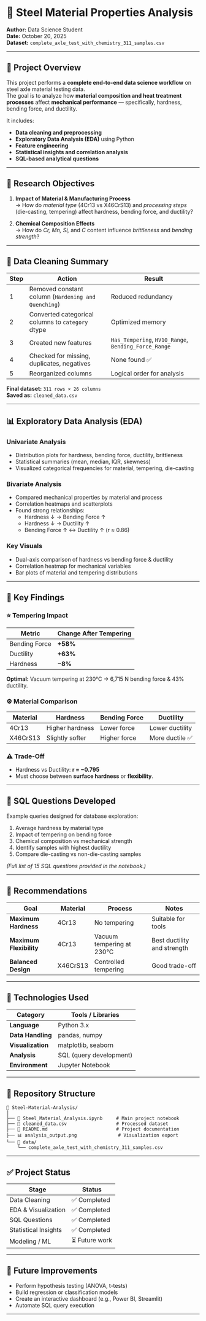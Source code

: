 # 🧪 Steel Material Properties Analysis

**Author:** Data Science Student  
**Date:** October 20, 2025  
**Dataset:** `complete_axle_test_with_chemistry_311_samples.csv`

---

## 📘 Project Overview

This project performs a **complete end-to-end data science workflow** on steel axle material testing data.  
The goal is to analyze how **material composition and heat treatment processes** affect **mechanical performance** — specifically, hardness, bending force, and ductility.

It includes:
- **Data cleaning and preprocessing**
- **Exploratory Data Analysis (EDA)** using Python
- **Feature engineering**
- **Statistical insights and correlation analysis**
- **SQL-based analytical questions**

---

## 🎯 Research Objectives

1. **Impact of Material & Manufacturing Process**  
   → How do *material type* (4Cr13 vs X46CrS13) and *processing steps* (die-casting, tempering) affect hardness, bending force, and ductility?

2. **Chemical Composition Effects**  
   → How do *Cr, Mn, Si,* and *C* content influence *brittleness* and *bending strength*?

---

## 🧹 Data Cleaning Summary

| Step | Action | Result |
|------|---------|--------|
| 1 | Removed constant column (`Hardening and Quenching`) | Reduced redundancy |
| 2 | Converted categorical columns to `category` dtype | Optimized memory |
| 3 | Created new features | `Has_Tempering`, `HV10_Range`, `Bending_Force_Range` |
| 4 | Checked for missing, duplicates, negatives | None found ✅ |
| 5 | Reorganized columns | Logical order for analysis |

**Final dataset:** `311 rows × 26 columns`  
**Saved as:** `cleaned_data.csv`

---

## 📊 Exploratory Data Analysis (EDA)

### **Univariate Analysis**
- Distribution plots for hardness, bending force, ductility, brittleness  
- Statistical summaries (mean, median, IQR, skewness)  
- Visualized categorical frequencies for material, tempering, die-casting  

### **Bivariate Analysis**
- Compared mechanical properties by material and process  
- Correlation heatmaps and scatterplots  
- Found strong relationships:
  - Hardness ↓ → Bending Force ↑
  - Hardness ↓ → Ductility ↑  
  - Bending Force ↑ ↔ Ductility ↑ (r ≈ 0.86)

### **Key Visuals**
- Dual-axis comparison of hardness vs bending force & ductility  
- Correlation heatmap for mechanical variables  
- Bar plots of material and tempering distributions  

---

## 📐 Key Findings

### ⭐ Tempering Impact
| Metric | Change After Tempering |
|---------|------------------------|
| Bending Force | **+58%** |
| Ductility | **+63%** |
| Hardness | **−8%** |

**Optimal:** Vacuum tempering at 230°C → 6,715 N bending force & 43% ductility.

### ⚙️ Material Comparison
| Material | Hardness | Bending Force | Ductility |
|-----------|-----------|---------------|------------|
| 4Cr13 | Higher hardness | Lower force | Lower ductility |
| X46CrS13 | Slightly softer | Higher force | More ductile ✅ |

### ⚠️ Trade-Off
- Hardness vs Ductility: **r = −0.795**  
- Must choose between **surface hardness** or **flexibility**.

---

## 💾 SQL Questions Developed

Example queries designed for database exploration:

1. Average hardness by material type  
2. Impact of tempering on bending force  
3. Chemical composition vs mechanical strength  
4. Identify samples with highest ductility  
5. Compare die-casting vs non-die-casting samples  

*(Full list of 15 SQL questions provided in the notebook.)*

---

## 🧠 Recommendations

| Goal | Material | Process | Notes |
|------|-----------|----------|-------|
| **Maximum Hardness** | 4Cr13 | No tempering | Suitable for tools |
| **Maximum Flexibility** | 4Cr13 | Vacuum tempering at 230°C | Best ductility and strength | To match X46CrS13 material properties
| **Balanced Design** | X46CrS13 | Controlled tempering | Good trade-off |

---

## 🧰 Technologies Used

| Category | Tools / Libraries |
|-----------|------------------|
| **Language** | Python 3.x |
| **Data Handling** | pandas, numpy |
| **Visualization** | matplotlib, seaborn |
| **Analysis** | SQL (query development) |
| **Environment** | Jupyter Notebook |

---

## 📂 Repository Structure

```
📁 Steel-Material-Analysis/
│
├── 📄 Steel_Material_Analysis.ipynb     # Main project notebook
├── 📄 cleaned_data.csv                  # Processed dataset
├── 📄 README.md                         # Project documentation
├── 📊 analysis_output.png               # Visualization export
└── 📁 data/
    └── complete_axle_test_with_chemistry_311_samples.csv
```

---

## ✅ Project Status

| Stage | Status |
|--------|---------|
| Data Cleaning | ✅ Completed |
| EDA & Visualization | ✅ Completed |
| SQL Questions | ✅ Completed |
| Statistical Insights | ✅ Completed |
| Modeling / ML | ⏳ Future work |

---

## 🚀 Future Improvements
- Perform hypothesis testing (ANOVA, t-tests)
- Build regression or classification models
- Create an interactive dashboard (e.g., Power BI, Streamlit)
- Automate SQL query execution

---


